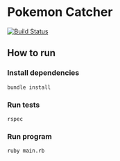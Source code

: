 # Pokemon Catcher

[![Build Status](https://travis-ci.org/BernardoMG/PokemonCatcher.svg?branch=master)](https://travis-ci.org/BernardoMG/PokemonCatcher)

## How to run

### Install dependencies

```
bundle install
```

### Run tests

```
rspec
```

### Run program

```
ruby main.rb
```

